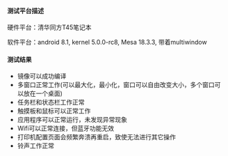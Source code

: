 #### 测试平台描述

硬件平台：清华同方T45笔记本

软件平台：android 8.1, kernel 5.0.0-rc8, Mesa 18.3.3, 带着multiwindow

#### 测试结果

- 镜像可以成功编译
- 多窗口正常工作(可以最大化，最小化，窗口可以自由改变大小，多个窗口可以放在一个桌面)
- 任务栏和状态栏工作正常
- 触摸板和鼠标可以正常工作
- 应用程序可以正常运行，未发现异常现象
- Wifi可以正常连接，但蓝牙功能无效
- 打印机配置页面会频繁奔溃再重启，致使无法进行其它操作
- 铃声工作正常